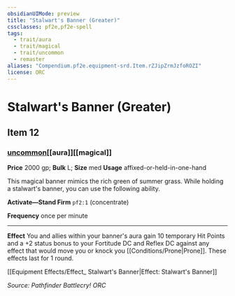```yaml
---
obsidianUIMode: preview
title: "Stalwart's Banner (Greater)"
cssclasses: pf2e,pf2e-spell
tags:
  - trait/aura
  - trait/magical
  - trait/uncommon
  - remaster
aliases: "Compendium.pf2e.equipment-srd.Item.rZJipZrmJzfoROZI"
license: ORC
---
```

# Stalwart's Banner (Greater)
## Item 12
### [uncommon](uncommon "Uncommon Rarity Trait")[[aura]][[magical]]


**Price** 2000 gp; 
**Bulk** L; **Size** med
**Usage** affixed-or-held-in-one-hand

This magical banner mimics the rich green of summer grass. While holding a stalwart's banner, you can use the following ability.

**Activate—Stand Firm** `pf2:1` (concentrate)

**Frequency** once per minute

* * *

**Effect** You and allies within your banner's aura gain 10 temporary Hit Points and a +2 status bonus to your Fortitude DC and Reflex DC against any effect that would move you or knock you [[Conditions/Prone|Prone]]. These effects last for 1 round.

[[Equipment Effects/Effect_ Stalwart's Banner|Effect: Stalwart's Banner]]

*Source: Pathfinder Battlecry!*
*ORC*